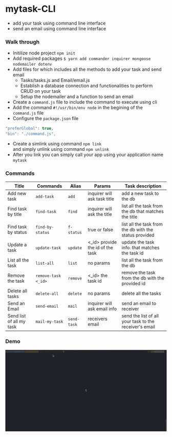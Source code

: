 # mytask-CLI 
- add your task using command line interface
- send an email using command line interface

### Walk through 
- Initilize node project `npm init`
- Add required packages `$ yarn add commander inquirer mongoose nodemailer dotenv`
- Add files for which includes all the methods to add your task and send email
  - Tasks/tasks.js and Email/email.js
  - Establish a database connection and functionalities to perform CRUD on your task
  - Setup the nodemailer and a function to send an email
- Create a `command.js` file to include the command to execute using cli
- Add the command `#!/usr/bin/env node` in the begining of the `command.js` file
- Configure the `package.json` file 
```javascript
"preferGlobal": true,
"bin": "./command.js",
```
- Create a simlink using command `npm link`  
and simply unlink using command `npm unlink`
- After you link you can simply call your app using your application name `mytask`

### Commands
|Title|Commands|Alias|Params|Task description|
|--- |--- |--- |--- |--- |
|Add new task|`add-task`|`add`|inquirer will ask task title|add a new task to the db|
|Find task by title|`find-task`|`find`|inquirer will ask the title|list all the task from the db that matches the title|
|Find task by status|`find-by-status `|`f-status`|true or false|list all the task from the db with the status provided|
|Update a task|`update-task`|`update`|<_id> provide the id of the task|update the task info. that matches the task id|
|List all the task|`list-all`|`list`|no params|list all the task from the db|
|Remove the task|`remove-task <_id>`|`remove`|<_id> the task id|remove the task from the db with the provided id|
|Delete all tasks|`delete-all`|`delete`|no params|delete all the tasks|
|Send an Email|`send-email`|`mail`|inquirer will ask email info|send an email to receiver|
|Send list of all my task|`mail-my-task `|`send-task`|receivers email|send the list of all your task to the receiver's email|

### Demo
![Task CLI](./mytask-cli.gif)
